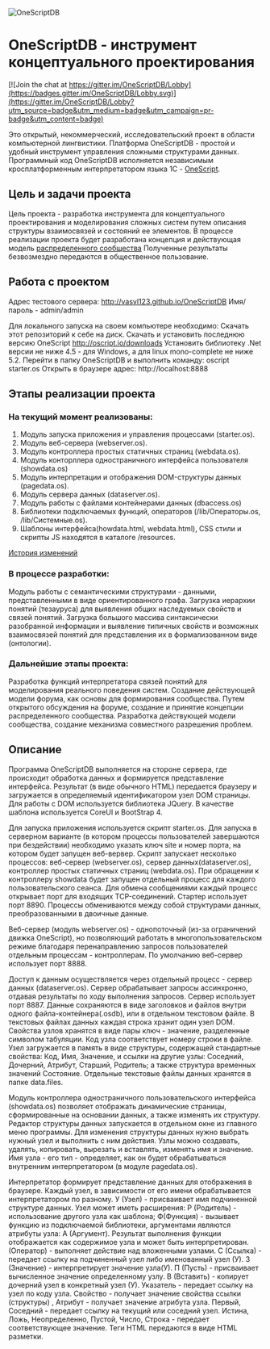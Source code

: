 ![OneScriptDB](https://github.com/vasvl123/OneScriptDB/blob/master/resource/osdb.png "OneScriptDB")

# OneScriptDB - инструмент концептуального проектирования

[![Join the chat at https://gitter.im/OneScriptDB/Lobby](https://badges.gitter.im/OneScriptDB/Lobby.svg)](https://gitter.im/OneScriptDB/Lobby?utm_source=badge&utm_medium=badge&utm_campaign=pr-badge&utm_content=badge)

Это открытый, некоммерческий, исследовательский проект в области компьютерной лингвистики.
Платформа OneScriptDB - простой и удобный инструмент управления сложными структурами данных. Программный код OneScriptDB исполняется независимым кросплатформенным интерпретатором языка 1С - [OneScript](https://github.com/EvilBeaver/OneScript).

## Цель и задачи проекта

Цель проекта - разработка инструмента для концептуального проектирования и моделирования сложных систем путем описания структуры взаимосвязей и состояний ее элементов.
В процессе реализации проекта будет разработана концепция и действующая модель [распределенного сообщества](https://github.com/vasvl123/distributed-community)
Полученные результаты безвозмездно передаются в общественное пользование.

## Работа с проектом

Адрес тестового сервера: http://vasvl123.github.io/OneScriptDB Имя/пароль - admin/admin

Для локального запуска на своем компьютере необходимо:
Скачать этот репозиторий к себе на диск.
Скачать и установить последнюю версию OneScript http://oscript.io/downloads
Установить библиотеку .Net версии не ниже 4.5 - для Windows, а для linux mono-complete не ниже 5.2.
Перейти в папку OneScriptDB и выполнить команду: oscript starter.os
Открыть в браузере адрес: http://localhost:8888

## Этапы реализации проекта

### На текущий момент реализованы:

1. Модуль запуска приложения и управления процессами (starter.os).
2. Модуль веб-сервера (webserver.os).
3. Модуль контроллера простых статичных страниц (webdata.os).
4. Модуль конторллера одностраничного интерфейса пользователя (showdata.os)
5. Модуль интерпретации и отображения DOM-структуры данных (pagedata.os).
6. Модуль сервера данных (dataserver.os).
7. Модуль работы с файлами контейнерами данных (dbaccess.os)
8. Библиотеки подключаемых функций, операторов (/lib/Операторы.os, /lib/Системные.os).
9. Шаблоны интерфейса(howdata.html, webdata.html), CSS стили и скрипты JS находятся в каталоге /resources.

[История изменений](CHANGES)

### В процессе разработки:

Модуль работы с семантическими структурами - данными, представленными в виде ориентированного графа.
Загрузка иерархии понятий (тезауруса) для выявления общих наследуемых свойств и связей понятий.
Загрузка большого массива синтаксически разобранной информации и выявление типичных свойств и возможных взаимосвязей понятий для представления их в формализованном виде (онтологии).

### Дальнейшие этапы проекта:

Разработка функций интерпретатора связей понятий для моделирования реального поведения систем.
Создание действующей модели форума, как основы для формирования сообщества.
Путем открытого обсуждения на форуме, создание и принятие концепции распределенного сообщества.
Разработка действующей модели сообщества, создание механизма совместного разрешения проблем.

## Описание

Программа OneScriptDB выполняется на стороне сервера, где происходит обработка данных и формируется представление интерфейса. Результат (в виде обычного HTML) передается браузеру и загружается в определяемый идентификатором узел DOM страницы. Для работы с DOM используется библиотека JQuery. В качестве шаблона используется CoreUI и BootStrap 4.

Для запуска приложения используется скрипт starter.os. Для запуска в серверном варианте (в котором процессы пользователей завершаются при бездействии) необходимо указать ключ site и номер порта, на котором будет запущен веб-вервер. Скрипт запускает несколько процессов: веб-сервер (webserver.os), сервер данных(dataserver.os), контроллер простых статичных страниц (webdata.os). При обращении к контроллеру showdata будет запущен отдельный процесс для каждого пользовательского сеанса. Для обмена сообщениями каждый процесс открывает порт для входящих TCP-соединений. Стартер использует порт 8890. Процессы обмениваются между собой структурами данных, преобразованными в двоичные данные.

Веб-сервер (модуль webserver.os) - однопоточный (из-за ограничений движка OneScript), но позволяющий работать в многопользовательском режиме благодаря перенаправлению запросов пользователей отдельным процессам - контроллерам. По умолчанию веб-сервер использует порт 8888.

Доступ к данным осуществляется через отдельный процесс - сервер данных (dataserver.os). Сервер обрабатывает запросы ассинхронно, отдавая результаты по ходу выполнения запросов. Сервер использует порт 8887. Данные сохраняются в виде заголовков и файлов внутри одного файла-контейнера(.osdb), или в отдельном текстовом файле.
В текстовых файлах данных каждая строка хранит один узел DOM. Свойства узлов хранятся в виде пары ключ - значение, разделенные символом табуляции. Код узла соответствует номеру строки в файле. Узел загружается в память в виде структуры, содержащей стандартные свойства: Код, Имя, Значение, и ссылки на другие узлы: Соседний, Дочерний, Атрибут, Старший, Родитель; а также структура временных значений Состояние. Отдельные текстовые файлы данных хранятся в папке data\.files.

Модуль контроллера одностраничного пользовательского интерфейса (showdata.os) позволяет отображать динамические страницы, сформированные на основании данных, а также изменять их структуру. Редактор структуры данных запускается в отдельном окне из главного меню программы. Для изменения структуры данных нужно выбрать нужный узел и выполнить с ним действия. Узлы можно создавать, удалять, копировать, вырезать и вставлять, изменять имя и значение. Имя узла - его тип - определяет, как он будет обрабатываться внутренним интерпретатором (в модуле pagedata.os).

Интерпретатор формирует представление данных для отображения в браузере. Каждый узел, в зависимости от его имени обрабатывается интерпретатором по разному. У (Узел) - присваивает имя подчиненной структуре данных. Узел может иметь расширения: Р (Родитель) - использование другого узла как шаблона; Ф(Функция) - вызывает функцию из подключаемой библиотеки, аргументами являются атрибуты узла: А (Аргумент). Результат выполнения функции отображается как содержимое узла и может быть интерпретирован. (Оператор) - выполняет действие над вложенными узлами. С (Ссылка) - передает ссылку на подчиненный узел либо именованный узел (У). З (Значение) - интерпретирует значение узла(У). П (Пусть) - присваивает вычисленное значение определенному узлу. В (Вставить) - копирует дочерний узел в конкретный узел (У). Указатель - передает ссылку на узел по коду узла. Свойство - получает значение свойства ссылки (структуры) , Атрибут - получает значение атрибута узла. Первый, Соседний - передает ссылку на текущий или соседний узел. Истина, Ложь, Неопределенно, Пустой, Число, Строка - передает соответствующее значение. Теги HTML передаются в виде HTML разметки.
